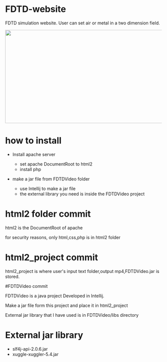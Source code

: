 # FDTD-website
FDTD simulation website. User can set air or metal in a two dimension field.


<img src="https://user-images.githubusercontent.com/34999008/215493816-5a02490c-796e-473f-94d2-dbaaa30feb12.gif"   width=600 height=300 >


# how to install

- Install apache server
  - set apache DocumentRoot to html2
  - install php

- make a jar file from FDTDVideo folder
  - use Intellij to make a jar file
  - the external library you need is inside the FDTDVideo project

# html2 folder commit
html2 is the DocumentRoot of apache

for security reasons, only html,css,php is in html2 folder

# html2_project commit
html2_project is where user's input text folder,output mp4,FDTDVideo.jar is stored.

#FDTDVideo commit

FDTDVideo is a java project Developed in Intellij.

Make a jar file form this project and place it in html2_project

External jar library that I have used is in FDTDVideo/libs directory

# External jar library
- slf4j-api-2.0.6.jar
- xuggle-xuggler-5.4.jar
